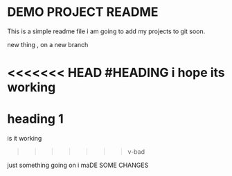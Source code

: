 # DEMO PROJECT README

This is a simple readme file
i am going to add my projects to git soon.

new thing , on a new branch

<<<<<<< HEAD
#HEADING
i hope its working
=======
# heading 1
is it working
>>>>>>> v-bad

just something going on
i maDE SOME CHANGES 
